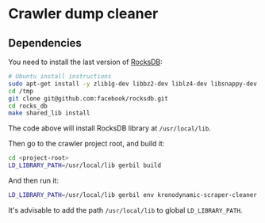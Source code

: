 # Crawler dump cleaner

## Dependencies

You need to install the last version of [RocksDB](https://github.com/facebook/rocksdb):


```sh
# Ubuntu install instructions
sudo apt-get install -y zlib1g-dev libbz2-dev liblz4-dev libsnappy-dev libzstd-dev libgflags2.2 libgflags-dev
cd /tmp
git clone git@github.com:facebook/rocksdb.git 
cd rocks_db
make shared_lib install
```
The code above will install RocksDB library at `/usr/local/lib`.

Then go to the crawler project root, and build it:
```sh
cd <project-root>
LD_LIBRARY_PATH=/usr/local/lib gerbil build
```

And then run it:
```sh
LD_LIBRARY_PATH=/usr/local/lib gerbil env kronodynamic-scraper-cleaner parse <directory>
```

It's advisable to add the path `/usr/local/lib` to global `LD_LIBRARY_PATH`.

